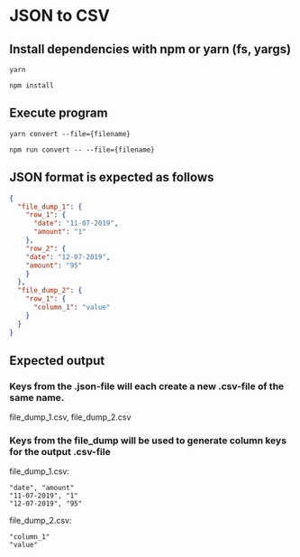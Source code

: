 # JSON to CSV

## Install dependencies with npm or yarn (fs, yargs)
```console
yarn
```
```console
npm install
```

## Execute program
```console
yarn convert --file={filename}
```
```console
npm run convert -- --file={filename}
```

## JSON format is expected as follows
```json
{
  "file_dump_1": {
    "row_1": {
      "date": "11-07-2019",
      "amount": "1"
    },
    "row_2": {
    "date": "12-07-2019",
    "amount": "95"
    }
  },
  "file_dump_2": { 
    "row_1": {
      "column_1": "value"
    }
  }
}
```
## Expected output
### Keys from the .json-file will each create a new .csv-file of the same name.
file_dump_1.csv, file_dump_2.csv

### Keys from the file_dump will be used to generate column keys for the output .csv-file
file_dump_1.csv:
```csv
"date", "amount"
"11-07-2019", "1"
"12-07-2019", "95"
```
file_dump_2.csv:
```csv
"column_1"
"value"
```
